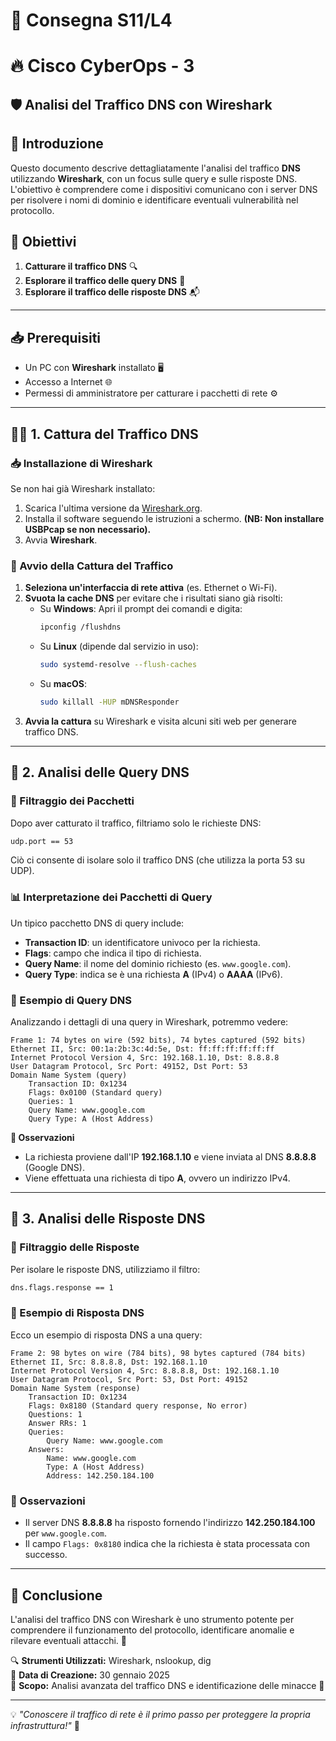 # 📝 Consegna S11/L4
# 🔥 Cisco CyberOps - 3
## 🛡️ Analisi del Traffico DNS con Wireshark

## 📌 Introduzione
Questo documento descrive dettagliatamente l'analisi del traffico **DNS** utilizzando **Wireshark**, con un focus sulle query e sulle risposte DNS. L'obiettivo è comprendere come i dispositivi comunicano con i server DNS per risolvere i nomi di dominio e identificare eventuali vulnerabilità nel protocollo.

## 🎯 Obiettivi
1. **Catturare il traffico DNS** 🔍
2. **Esplorare il traffico delle query DNS** 📡
3. **Esplorare il traffico delle risposte DNS** 📬

---

## 📥 Prerequisiti
- Un PC con **Wireshark** installato 🖥️
- Accesso a Internet 🌐
- Permessi di amministratore per catturare i pacchetti di rete ⚙️

---

## 🕵️‍♂️ 1. Cattura del Traffico DNS

### 📥 Installazione di Wireshark
Se non hai già Wireshark installato:
1. Scarica l'ultima versione da [Wireshark.org](https://www.wireshark.org/).
2. Installa il software seguendo le istruzioni a schermo. **(NB: Non installare USBPcap se non necessario).**
3. Avvia **Wireshark**.

### 🎥 Avvio della Cattura del Traffico
1. **Seleziona un'interfaccia di rete attiva** (es. Ethernet o Wi-Fi).
2. **Svuota la cache DNS** per evitare che i risultati siano già risolti:
   - Su **Windows**: Apri il prompt dei comandi e digita:
     ```sh
     ipconfig /flushdns
     ```
   - Su **Linux** (dipende dal servizio in uso):
     ```sh
     sudo systemd-resolve --flush-caches
     ```
   - Su **macOS**:
     ```sh
     sudo killall -HUP mDNSResponder
     ```
3. **Avvia la cattura** su Wireshark e visita alcuni siti web per generare traffico DNS.

---

## 🔎 2. Analisi delle Query DNS

### 📌 Filtraggio dei Pacchetti
Dopo aver catturato il traffico, filtriamo solo le richieste DNS:
```sh
udp.port == 53
```
Ciò ci consente di isolare solo il traffico DNS (che utilizza la porta 53 su UDP).

### 📊 Interpretazione dei Pacchetti di Query
Un tipico pacchetto DNS di query include:
- **Transaction ID**: un identificatore univoco per la richiesta.
- **Flags**: campo che indica il tipo di richiesta.
- **Query Name**: il nome del dominio richiesto (es. `www.google.com`).
- **Query Type**: indica se è una richiesta **A** (IPv4) o **AAAA** (IPv6).

### 📜 Esempio di Query DNS
Analizzando i dettagli di una query in Wireshark, potremmo vedere:
```
Frame 1: 74 bytes on wire (592 bits), 74 bytes captured (592 bits)
Ethernet II, Src: 00:1a:2b:3c:4d:5e, Dst: ff:ff:ff:ff:ff:ff
Internet Protocol Version 4, Src: 192.168.1.10, Dst: 8.8.8.8
User Datagram Protocol, Src Port: 49152, Dst Port: 53
Domain Name System (query)
    Transaction ID: 0x1234
    Flags: 0x0100 (Standard query)
    Queries: 1
    Query Name: www.google.com
    Query Type: A (Host Address)
```

**📌 Osservazioni**
- La richiesta proviene dall'IP **192.168.1.10** e viene inviata al DNS **8.8.8.8** (Google DNS).
- Viene effettuata una richiesta di tipo **A**, ovvero un indirizzo IPv4.

---

## 📩 3. Analisi delle Risposte DNS

### 🎯 Filtraggio delle Risposte
Per isolare le risposte DNS, utilizziamo il filtro:
```sh
dns.flags.response == 1
```

### 📜 Esempio di Risposta DNS
Ecco un esempio di risposta DNS a una query:
```
Frame 2: 98 bytes on wire (784 bits), 98 bytes captured (784 bits)
Ethernet II, Src: 8.8.8.8, Dst: 192.168.1.10
Internet Protocol Version 4, Src: 8.8.8.8, Dst: 192.168.1.10
User Datagram Protocol, Src Port: 53, Dst Port: 49152
Domain Name System (response)
    Transaction ID: 0x1234
    Flags: 0x8180 (Standard query response, No error)
    Questions: 1
    Answer RRs: 1
    Queries:
        Query Name: www.google.com
    Answers:
        Name: www.google.com
        Type: A (Host Address)
        Address: 142.250.184.100
```

### 📌 Osservazioni
- Il server DNS **8.8.8.8** ha risposto fornendo l'indirizzo **142.250.184.100** per `www.google.com`.
- Il campo `Flags: 0x8180` indica che la richiesta è stata processata con successo.

---

## 📌 Conclusione
L'analisi del traffico DNS con Wireshark è uno strumento potente per comprendere il funzionamento del protocollo, identificare anomalie e rilevare eventuali attacchi. 🚀
 
🔍 **Strumenti Utilizzati:** Wireshark, nslookup, dig  
📅 **Data di Creazione:** 30 gennaio 2025  
📌 **Scopo:** Analisi avanzata del traffico DNS e identificazione delle minacce 🚀  

---

💡 _"Conoscere il traffico di rete è il primo passo per proteggere la propria infrastruttura!"_ 🔐
